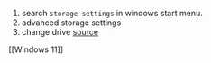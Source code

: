 1. search `storage settings` in windows start menu.
2. advanced storage settings
3. change drive 
[source](https://answers.microsoft.com/en-us/windows/forum/all/in-windows-11-how-to-change-the-location-where/bf5f96eb-50b5-4d0c-af19-cc965df63b15)

[[Windows 11]]